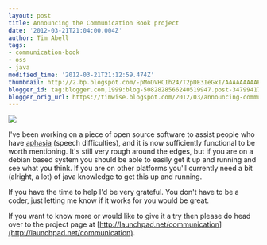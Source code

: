 ```yaml
---
layout: post
title: Announcing the Communication Book project
date: '2012-03-21T21:04:00.004Z'
author: Tim Abell
tags:
- communication-book
- oss
- java
modified_time: '2012-03-21T21:12:59.474Z'
thumbnail: http://2.bp.blogspot.com/-pMoDVHCIh24/T2pDE3IeGxI/AAAAAAAAAEM/dKiGFEIYC4U/s72-c/screenshot_v0.3-r34.png
blogger_id: tag:blogger.com,1999:blog-5082828566240519947.post-3479941793818984960
blogger_orig_url: https://timwise.blogspot.com/2012/03/announcing-communication-book-project.html
---
```


![](/assets/screenshot_v0.3-r34.png)

I've been working on a piece of open source software to assist people who have
[aphasia](https://en.wikipedia.org/wiki/Aphasia) (speech difficulties), and it
is now sufficiently functional to be worth mentioning. It's still very rough
around the edges, but if you are on a debian based system you should be able to
easily get it up and running and see what you think. If you are on other
platforms you'll currently need a bit (alright, a lot) of java knowledge to get
this up and running.  

If you have the time to help I'd be very grateful. You don't have to be a
coder, just letting me know if it works for you would be great.  

If you want to know more or would like to give it a try then please do head
over to the project page at
[http://launchpad.net/communication](http://launchpad.net/communication).
